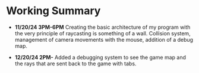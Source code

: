 # Working Summary

- **11/20/24 3PM-6PM** Creating the basic architecture of my program with the very principle of raycasting is something of a wall.
    Collision system, management of camera movements with the mouse, addition of a debug map.

- **12/20/24 2PM-** Added a debugging system to see the game map and the rays that are sent back to the game with tabs. 